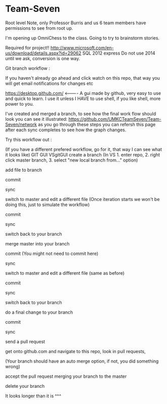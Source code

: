 # Team-Seven
Root level
Note, only Professor Burris and us 6 team members have permissions to see from root up.

I'm opening up OmniChess to the class. 
Going to try to brainstorm stories. 

Required for project!! 
http://www.microsoft.com/en-us/download/details.aspx?id=29062 SQL 2012 express
Do not use 2014 until we ask, conversion is one way.



Git branch workflow : 

If you haven't already go ahead and click watch on this repo, that way you will get email notifications for changes etc



https://desktop.github.com/ <---- A gui made by github, very easy to use and quick to learn. 
I use it unless I HAVE to use shell, if you like shell, more power to you.

I've created and merged a branch, to see how the final work flow should look you can see it illustrated:
https://github.com/UMKCTeamSeven/Team-Seven/network
as you go through these steps you can refersh this page after each sync completes to see how the graph changes. 




Try this workflow out :   

(If you have a different prefered workflow, go for it, that way I can see what it looks like) 
GIT GUI               VSgitGUI
create a branch       (In VS 1. enter repo, 2. right click master branch, 3. select "new local branch from..." option)

add file to branch

commit

sync

switch to master and edit a different file (Once iteration starts we won't be doing this, just to simulate the workflow)

commit

sync

switch back to your branch

merge master into your branch

commit (You might not need to commit here)

sync

switch to master and edit a different file (same as before)

commit

sync

switch back to your branch

do a final change to your branch

commit

sync

send a pull request 


get onto github.com and navigate to this repo, look in pull requests,

(Your branch should have an auto merge option, if not, you did something wrong)

accept the pull request merging your branch to the master

delete your branch

It looks longer than it is ^^^



